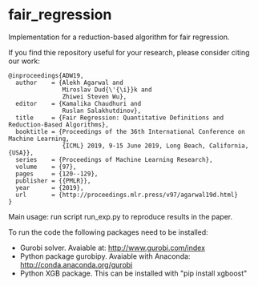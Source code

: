 # fair_regression
Implementation for a reduction-based algorithm for fair regression.



If you find thie repository useful for your research, please consider citing our work:

```
@inproceedings{ADW19,
  author    = {Alekh Agarwal and
               Miroslav Dud{\'{\i}}k and
               Zhiwei Steven Wu},
  editor    = {Kamalika Chaudhuri and
               Ruslan Salakhutdinov},
  title     = {Fair Regression: Quantitative Definitions and Reduction-Based Algorithms},
  booktitle = {Proceedings of the 36th International Conference on Machine Learning,
               {ICML} 2019, 9-15 June 2019, Long Beach, California, {USA}},
  series    = {Proceedings of Machine Learning Research},
  volume    = {97},
  pages     = {120--129},
  publisher = {{PMLR}},
  year      = {2019},
  url       = {http://proceedings.mlr.press/v97/agarwal19d.html}
}
```



Main usage: run script run_exp.py to reproduce results in the paper.

To run the code the following packages need to be installed:
- Gurobi solver. Avaiable at: http://www.gurobi.com/index
- Python package gurobipy. Avaiable with Anaconda: http://conda.anaconda.org/gurobi
- Python XGB package. This can be installed with "pip install xgboost"
